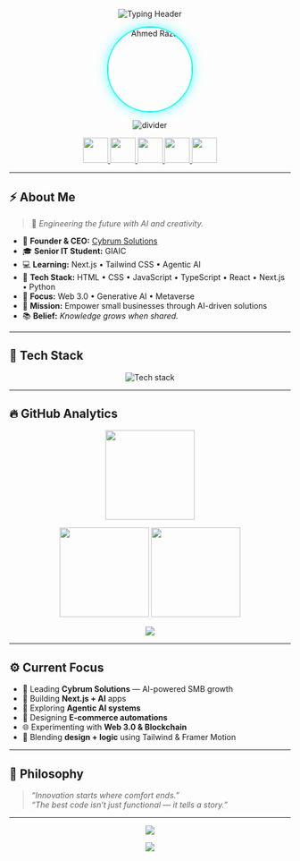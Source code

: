 <!--
  Ahmed Raza — GitHub Profile README (Animated + Dual Theme)
  Theme: Dark/Light aware • Accent: Neon Cyan #00FFF7
  Fonts: Orbitron (titles), Inter/Sans-serif (body)
-->

<!-- SEO keywords -->
<!-- AI Developer, Next.js, Tailwind CSS, Agentic AI, Web 3.0, Pakistan Developer, Cybrum Solutions, React, TypeScript, Python -->

<!-- 🧠 Top Animated Header -->
<p align="center">
  <picture>
    <source media="(prefers-color-scheme: dark)"
      srcset="https://readme-typing-svg.demolab.com?font=Orbitron&size=30&duration=3200&pause=800&color=00FFF7&center=true&vCenter=true&width=1000&lines=Hi%2C+I'm+Ahmed+Raza;Founder+%26+CEO+of+Cybrum+Solutions;AI+%26+Python+Enthusiast;Next.js+%2B+Agentic+AI+Developer;Empowering+Businesses+with+AI" />
    <source media="(prefers-color-scheme: light)"
      srcset="https://readme-typing-svg.demolab.com?font=Orbitron&size=30&duration=3200&pause=800&color=0A2540&center=true&vCenter=true&width=1000&lines=Hi%2C+I'm+Ahmed+Raza;Founder+%26+CEO+of+Cybrum+Solutions;AI+%26+Python+Enthusiast;Next.js+%2B+Agentic+AI+Developer;Empowering+Businesses+with+AI" />
    <img src="https://readme-typing-svg.demolab.com?font=Orbitron&size=30&duration=3200&pause=800&color=00FFF7&center=true&vCenter=true&width=1000&lines=Hi%2C+I'm+Ahmed+Raza;Founder+%26+CEO+of+Cybrum+Solutions;AI+%26+Python+Enthusiast;Next.js+%2B+Agentic+AI+Developer;Empowering+Businesses+with+AI" alt="Typing Header" />
  </picture>
</p>

<!-- Profile Image -->
<p align="center">
  <img src="https://avatars.githubusercontent.com/u/160575672?v=4"
       alt="Ahmed Raza"
       width="150"
       height="150"
       style="border-radius: 50%; border: 2px solid #00FFF7; box-shadow: 0 0 20px rgba(0, 255, 247, 0.6);"/>
</p>


<!-- Divider -->
<p align="center">
  <img src="https://capsule-render.vercel.app/api?type=rect&color=0:00FFF7,100:0030A1&height=2&section=header" alt="divider"/>
</p>

<!-- Compact Social Links -->
<p align="center">
  <a href="https://linkedin.com/in/irazaahmed" title="LinkedIn">
    <img src="https://skillicons.dev/icons?i=linkedin" height="45" />
  </a>
  <a href="mailto:hafizahmedraza12345@gmail.com" title="Email">
    <img src="https://skillicons.dev/icons?i=gmail" height="45" />
  </a>
  <a href="https://wa.me/923130221118" title="WhatsApp">
    <img src="https://raw.githubusercontent.com/rahuldkjain/github-profile-readme-generator/master/src/images/icons/Social/whatsapp.svg" height="45" />
  </a>
  <a href="https://github.com/irazaahmed" title="GitHub">
    <img src="https://skillicons.dev/icons?i=github" height="45" />
  </a>
  <a href="https://www.linkedin.com/company/cybrumsolutions" title="Cybrum Solutions">
    <img src="https://skillicons.dev/icons?i=vercel" height="45" />
  </a>
</p>


---

## ⚡ About Me
> 💫 *Engineering the future with AI and creativity.*

- 🧠 **Founder & CEO:** [Cybrum Solutions](https://www.linkedin.com/company/cybrumsolutions)
- 🎓 **Senior IT Student:** GIAIC
- 💻 **Learning:** Next.js • Tailwind CSS • Agentic AI
- 🧩 **Tech Stack:** HTML • CSS • JavaScript • TypeScript • React • Next.js • Python
- 🌌 **Focus:** Web 3.0 • Generative AI • Metaverse
- 🎯 **Mission:** Empower small businesses through AI-driven solutions  
- 📚 **Belief:** *Knowledge grows when shared.*


---

## 🧠 Tech Stack
<p align="center">
  <img src="https://skillicons.dev/icons?i=html,css,js,ts,react,next,tailwind,python,nodejs,git,github,vercel,figma,vscode" alt="Tech stack"/>
</p>

---

## 🔥 GitHub Analytics
<p align="center">
  <picture>
    <source media="(prefers-color-scheme: dark)" srcset="https://github-readme-streak-stats.herokuapp.com?user=irazaahmed&theme=highcontrast&hide_border=true&fire=00FFF7&ring=00FFF7&currStreakLabel=00FFF7" />
    <source media="(prefers-color-scheme: light)" srcset="https://github-readme-streak-stats.herokuapp.com?user=irazaahmed&theme=default&hide_border=true" />
    <img src="https://github-readme-streak-stats.herokuapp.com?user=irazaahmed&theme=highcontrast&hide_border=true&fire=00FFF7&ring=00FFF7&currStreakLabel=00FFF7" height="160" />
  </picture>
</p>

<p align="center">
  <picture>
    <source media="(prefers-color-scheme: dark)" srcset="https://github-readme-stats.vercel.app/api?username=irazaahmed&show_icons=true&theme=highcontrast&hide_border=true&title_color=00FFF7&icon_color=00FFF7" />
    <source media="(prefers-color-scheme: light)" srcset="https://github-readme-stats.vercel.app/api?username=irazaahmed&show_icons=true&hide_border=true" />
    <img src="https://github-readme-stats.vercel.app/api?username=irazaahmed&show_icons=true&theme=highcontrast&hide_border=true&title_color=00FFF7&icon_color=00FFF7" height="160" />
  </picture>
  <picture>
    <source media="(prefers-color-scheme: dark)" srcset="https://github-readme-stats.vercel.app/api/top-langs/?username=irazaahmed&layout=compact&theme=highcontrast&hide_border=true&title_color=00FFF7" />
    <source media="(prefers-color-scheme: light)" srcset="https://github-readme-stats.vercel.app/api/top-langs/?username=irazaahmed&layout=compact&hide_border=true" />
    <img src="https://github-readme-stats.vercel.app/api/top-langs/?username=irazaahmed&layout=compact&theme=highcontrast&hide_border=true&title_color=00FFF7" height="160" />
  </picture>
</p>

<!-- Contribution Graph -->
<p align="center">
  <img src="https://github-readme-activity-graph.vercel.app/graph?username=irazaahmed&theme=react-dark&area=true&hide_border=true&color=00FFF7&line=00FFF7" />
</p>

---

## ⚙️ Current Focus
- 🏢 Leading **Cybrum Solutions** — AI-powered SMB growth  
- 🚀 Building **Next.js + AI** apps  
- 🧠 Exploring **Agentic AI systems**  
- 🧩 Designing **E-commerce automations**  
- 🌐 Experimenting with **Web 3.0 & Blockchain**  
- 🎨 Blending **design + logic** using Tailwind & Framer Motion

---

## 🧬 Philosophy
> *“Innovation starts where comfort ends.”*  
> *“The best code isn’t just functional — it tells a story.”*

---

<!-- Animated Footer -->
<p align="center">
  <picture>
    <source media="(prefers-color-scheme: dark)"
      srcset="https://readme-typing-svg.demolab.com?font=Orbitron&size=22&duration=4000&pause=1200&color=00FFF7&center=true&vCenter=true&width=800&lines=Code+Create+Innovate+Repeat;AI+is+not+the+future+-+it's+the+present;Let's+build+something+incredible+together" />
    <source media="(prefers-color-scheme: light)"
      srcset="https://readme-typing-svg.demolab.com?font=Orbitron&size=22&duration=4000&pause=1200&color=0A2540&center=true&vCenter=true&width=800&lines=Code+Create+Innovate+Repeat;AI+is+not+the+future+-+it's+the+present;Let's+build+something+incredible+together" />
    <img src="https://readme-typing-svg.demolab.com?font=Orbitron&size=22&duration=4000&pause=1200&color=00FFF7&center=true&vCenter=true&width=800&lines=Code+Create+Innovate+Repeat;AI+is+not+the+future+-+it's+the+present;Let's+build+something+incredible+together" />
  </picture>
</p>

<!-- Neon Footer Wave -->
<p align="center">
  <img src="https://capsule-render.vercel.app/api?type=waving&height=120&color=0:00FFF7,100:001220&section=footer" />
</p>
